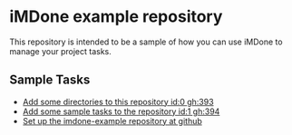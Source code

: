 iMDone example repository
====
This repository is intended to be a sample of how you can use iMDone to manage your project tasks.

Sample Tasks
----
- [Add some directories to this repository id:0 gh:393](#TODO:0)
- [Add some sample tasks to the repository id:1 gh:394](#TODO:30)
- [Set up the imdone-example repository at github](#DONE:0)
